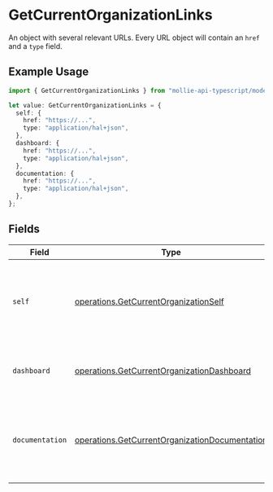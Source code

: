 # GetCurrentOrganizationLinks

An object with several relevant URLs. Every URL object will contain an `href` and a `type` field.

## Example Usage

```typescript
import { GetCurrentOrganizationLinks } from "mollie-api-typescript/models/operations";

let value: GetCurrentOrganizationLinks = {
  self: {
    href: "https://...",
    type: "application/hal+json",
  },
  dashboard: {
    href: "https://...",
    type: "application/hal+json",
  },
  documentation: {
    href: "https://...",
    type: "application/hal+json",
  },
};
```

## Fields

| Field                                                                                                            | Type                                                                                                             | Required                                                                                                         | Description                                                                                                      |
| ---------------------------------------------------------------------------------------------------------------- | ---------------------------------------------------------------------------------------------------------------- | ---------------------------------------------------------------------------------------------------------------- | ---------------------------------------------------------------------------------------------------------------- |
| `self`                                                                                                           | [operations.GetCurrentOrganizationSelf](../../models/operations/getcurrentorganizationself.md)                   | :heavy_minus_sign:                                                                                               | In v2 endpoints, URLs are commonly represented as objects with an `href` and `type` field.                       |
| `dashboard`                                                                                                      | [operations.GetCurrentOrganizationDashboard](../../models/operations/getcurrentorganizationdashboard.md)         | :heavy_minus_sign:                                                                                               | Direct link to the organization's Mollie dashboard.                                                              |
| `documentation`                                                                                                  | [operations.GetCurrentOrganizationDocumentation](../../models/operations/getcurrentorganizationdocumentation.md) | :heavy_minus_sign:                                                                                               | In v2 endpoints, URLs are commonly represented as objects with an `href` and `type` field.                       |